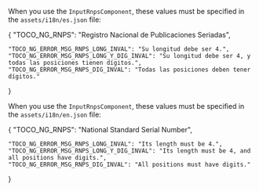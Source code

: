 
When you use the `InputRnpsComponent`, these values must be specified in the `assets/i18n/es.json` file:

{
    "TOCO_NG_RNPS": "Registro Nacional de Publicaciones Seriadas",

    "TOCO_NG_ERROR_MSG_RNPS_LONG_INVAL": "Su longitud debe ser 4.",
    "TOCO_NG_ERROR_MSG_RNPS_LONG_Y_DIG_INVAL": "Su longitud debe ser 4, y todas las posiciones tienen dígitos.",
    "TOCO_NG_ERROR_MSG_RNPS_DIG_INVAL": "Todas las posiciones deben tener dígitos."
}



When you use the `InputRnpsComponent`, these values must be specified in the `assets/i18n/en.json` file:

{
    "TOCO_NG_RNPS": "National Standard Serial Number",

    "TOCO_NG_ERROR_MSG_RNPS_LONG_INVAL": "Its length must be 4.",
    "TOCO_NG_ERROR_MSG_RNPS_LONG_Y_DIG_INVAL": "Its length must be 4, and all positions have digits.",
    "TOCO_NG_ERROR_MSG_RNPS_DIG_INVAL": "All positions must have digits."
}
